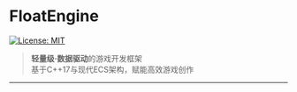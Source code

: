 # FloatEngine
[![License: MIT](https://img.shields.io/badge/License-MIT-blue.svg)](LICENSE)

> **轻量级·数据驱动**的游戏开发框架  
> 基于C++17与现代ECS架构，赋能高效游戏创作

---
